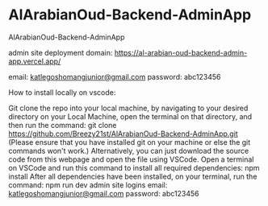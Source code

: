 # AlArabianOud-Backend-AdminApp
AlArabianOud-Backend-AdminApp

admin site deployment domain: https://al-arabian-oud-backend-admin-app.vercel.app/

email: katlegoshomangjunior@gmail.com
password: abc123456

How to install locally on vscode:

Git clone the repo into your local machine, by navigating to your desired directory on your Local Machine, open the terminal on that directory, and then run the command: git clone https://github.com/Breezy21st/AlArabianOud-Backend-AdminApp.git (Please ensure that you have installed git on your machine or else the git commands won't work.)
Alternatively, you can just download the source code from this webpage and open the file using VSCode.
Open a terminal on VSCode and run this command to install all required dependencies: npm install
After all dependencies have been installed, on your terminal, run the command: npm run dev
admin site logins email: katlegoshomangjunior@gmail.com password: abc123456
